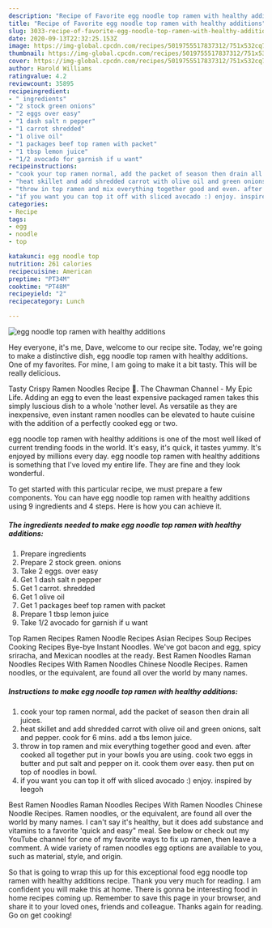 ```yaml
---
description: "Recipe of Favorite egg noodle top ramen with healthy additions"
title: "Recipe of Favorite egg noodle top ramen with healthy additions"
slug: 3033-recipe-of-favorite-egg-noodle-top-ramen-with-healthy-additions
date: 2020-09-13T22:32:25.153Z
image: https://img-global.cpcdn.com/recipes/5019755517837312/751x532cq70/egg-noodle-top-ramen-with-healthy-additions-recipe-main-photo.jpg
thumbnail: https://img-global.cpcdn.com/recipes/5019755517837312/751x532cq70/egg-noodle-top-ramen-with-healthy-additions-recipe-main-photo.jpg
cover: https://img-global.cpcdn.com/recipes/5019755517837312/751x532cq70/egg-noodle-top-ramen-with-healthy-additions-recipe-main-photo.jpg
author: Harold Williams
ratingvalue: 4.2
reviewcount: 35895
recipeingredient:
- " ingredients"
- "2 stock green onions"
- "2 eggs over easy"
- "1 dash salt n pepper"
- "1 carrot shredded"
- "1 olive oil"
- "1 packages beef top ramen with packet"
- "1 tbsp lemon juice"
- "1/2 avocado for garnish if u want"
recipeinstructions:
- "cook your top ramen normal, add the packet of season then drain all juices."
- "heat skillet and add shredded carrot with olive oil and green onions, salt and pepper. cook for 6 mins. add a tbs lemon juice."
- "throw in top ramen and mix everything together good and even. after cooked all together put in your bowls you are using. cook two eggs in butter and put salt and pepper on it. cook them over easy. then put on top of noodles in bowl."
- "if you want you can top it off with sliced avocado :) enjoy. inspired by leegoh"
categories:
- Recipe
tags:
- egg
- noodle
- top

katakunci: egg noodle top 
nutrition: 261 calories
recipecuisine: American
preptime: "PT34M"
cooktime: "PT48M"
recipeyield: "2"
recipecategory: Lunch

---
```



![egg noodle top ramen with healthy additions](https://img-global.cpcdn.com/recipes/5019755517837312/751x532cq70/egg-noodle-top-ramen-with-healthy-additions-recipe-main-photo.jpg)

Hey everyone, it's me, Dave, welcome to our recipe site. Today, we're going to make a distinctive dish, egg noodle top ramen with healthy additions. One of my favorites. For mine, I am going to make it a bit tasty. This will be really delicious.

Tasty Crispy Ramen Noodles Recipe 🍜. The Chawman Channel - My Epic Life. Adding an egg to even the least expensive packaged ramen takes this simply luscious dish to a whole &#39;nother level. As versatile as they are inexpensive, even instant ramen noodles can be elevated to haute cuisine with the addition of a perfectly cooked egg or two.

egg noodle top ramen with healthy additions is one of the most well liked of current trending foods in the world. It's easy, it's quick, it tastes yummy. It's enjoyed by millions every day. egg noodle top ramen with healthy additions is something that I've loved my entire life. They are fine and they look wonderful.


To get started with this particular recipe, we must prepare a few components. You can have egg noodle top ramen with healthy additions using 9 ingredients and 4 steps. Here is how you can achieve it.

<!--inarticleads1-->

##### The ingredients needed to make egg noodle top ramen with healthy additions:

1. Prepare  ingredients
1. Prepare 2 stock green. onions
1. Take 2 eggs. over easy
1. Get 1 dash salt n pepper
1. Get 1 carrot. shredded
1. Get 1 olive oil
1. Get 1 packages beef top ramen with packet
1. Prepare 1 tbsp lemon juice
1. Take 1/2 avocado for garnish if u want


Top Ramen Recipes Ramen Noodle Recipes Asian Recipes Soup Recipes Cooking Recipes Bye-bye Instant Noodles. We&#39;ve got bacon and egg, spicy sriracha, and Mexican noodles at the ready. Best Ramen Noodles Raman Noodles Recipes With Ramen Noodles Chinese Noodle Recipes. Ramen noodles, or the equivalent, are found all over the world by many names. 

<!--inarticleads2-->

##### Instructions to make egg noodle top ramen with healthy additions:

1. cook your top ramen normal, add the packet of season then drain all juices.
1. heat skillet and add shredded carrot with olive oil and green onions, salt and pepper. cook for 6 mins. add a tbs lemon juice.
1. throw in top ramen and mix everything together good and even. after cooked all together put in your bowls you are using. cook two eggs in butter and put salt and pepper on it. cook them over easy. then put on top of noodles in bowl.
1. if you want you can top it off with sliced avocado :) enjoy. inspired by leegoh


Best Ramen Noodles Raman Noodles Recipes With Ramen Noodles Chinese Noodle Recipes. Ramen noodles, or the equivalent, are found all over the world by many names. I can&#39;t say it&#39;s healthy, but it does add substance and vitamins to a favorite &#39;quick and easy&#34; meal. See below or check out my YouTube channel for one of my favorite ways to fix up ramen, then leave a comment. A wide variety of ramen noodles egg options are available to you, such as material, style, and origin. 

So that is going to wrap this up for this exceptional food egg noodle top ramen with healthy additions recipe. Thank you very much for reading. I am confident you will make this at home. There is gonna be interesting food in home recipes coming up. Remember to save this page in your browser, and share it to your loved ones, friends and colleague. Thanks again for reading. Go on get cooking!
